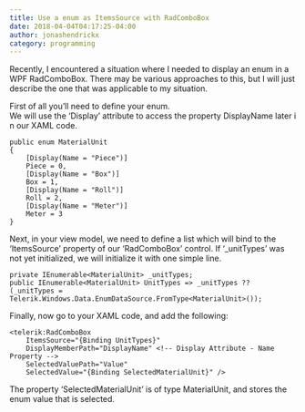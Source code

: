 ```yaml
---
title: Use a enum as ItemsSource with RadComboBox
date: 2018-04-04T04:17:25-04:00
author: jonashendrickx
category: programming
---
```

Recently, I encountered a situation where I needed to display an enum in a WPF RadComboBox. There may be various approaches to this, but I will just describe the one that was applicable to my situation.

First of all you&#8217;ll need to define your enum. We will use the &#8216;Display&#8217; attribute to access the property DisplayName later in our XAML code.

    public enum MaterialUnit
    {
        [Display(Name = "Piece")]
        Piece = 0,
        [Display(Name = "Box")]
        Box = 1,
        [Display(Name = "Roll")]
        Roll = 2,
        [Display(Name = "Meter")]
        Meter = 3
    }

Next, in your view model, we need to define a list which will bind to the &#8216;ItemsSource&#8217; property of our &#8216;RadComboBox&#8217; control. If &#8216;_unitTypes&#8217; was not yet initialized, we will initialize it with one simple line.

    private IEnumerable<MaterialUnit> _unitTypes;
    public IEnumerable<MaterialUnit> UnitTypes => _unitTypes ?? (_unitTypes = Telerik.Windows.Data.EnumDataSource.FromType<MaterialUnit>());

Finally, now go to your XAML code, and add the following:

    <telerik:RadComboBox
        ItemsSource="{Binding UnitTypes}"
        DisplayMemberPath="DisplayName" <!-- Display Attribute - Name Property -->
        SelectedValuePath="Value"
        SelectedValue="{Binding SelectedMaterialUnit}" />

The property &#8216;SelectedMaterialUnit&#8217; is of type MaterialUnit, and stores the enum value that is selected.